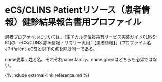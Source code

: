 
# eCS/CLINS Patientリソース（患者情報）健診結果報告書用プロファイル

患者プロファイルについては、[電子カルテ情報共有サービス実装ガイドCLINS-IG]の「eCS/CLINS 診療情報・サマリー汎用：【患者情報】」(プロファイル名　JP-Patient-eCS)と以下の点を除き同一である。

 name要素 : 姓と名、それぞれname.family、name.givenはどちらも必須ではない。


{% include external-link-reference.md %}